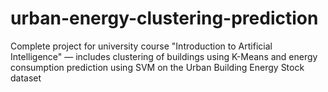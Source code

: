 # urban-energy-clustering-prediction
Complete project for university course "Introduction to Artificial Intelligence" — includes clustering of buildings using K-Means and energy consumption prediction using SVM on the Urban Building Energy Stock dataset
